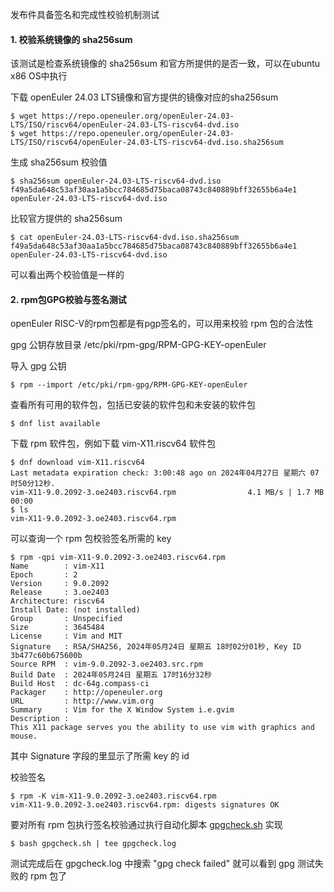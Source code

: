 发布件具备签名和完成性校验机制测试

#### 1. 校验系统镜像的 sha256sum

该测试是检查系统镜像的 sha256sum 和官方所提供的是否一致，可以在ubuntu x86 OS中执行

下载 openEuler 24.03 LTS镜像和官方提供的镜像对应的sha256sum

````
$ wget https://repo.openeuler.org/openEuler-24.03-LTS/ISO/riscv64/openEuler-24.03-LTS-riscv64-dvd.iso
$ wget https://repo.openeuler.org/openEuler-24.03-LTS/ISO/riscv64/openEuler-24.03-LTS-riscv64-dvd.iso.sha256sum
````

生成 sha256sum 校验值

````
$ sha256sum openEuler-24.03-LTS-riscv64-dvd.iso
f49a5da648c53af30aa1a5bcc784685d75baca08743c840889bff32655b6a4e1  openEuler-24.03-LTS-riscv64-dvd.iso
````

比较官方提供的 sha256sum

````
$ cat openEuler-24.03-LTS-riscv64-dvd.iso.sha256sum 
f49a5da648c53af30aa1a5bcc784685d75baca08743c840889bff32655b6a4e1  openEuler-24.03-LTS-riscv64-dvd.iso 
````

可以看出两个校验值是一样的

#### 2. rpm包GPG校验与签名测试

openEuler RISC-V的rpm包都是有pgp签名的，可以用来校验 rpm 包的合法性

gpg 公钥存放目录 /etc/pki/rpm-gpg/RPM-GPG-KEY-openEuler

导入 gpg 公钥

````
$ rpm --import /etc/pki/rpm-gpg/RPM-GPG-KEY-openEuler
````

查看所有可用的软件包，包括已安装的软件包和未安装的软件包

````
$ dnf list available
````

下载 rpm 软件包，例如下载 vim-X11.riscv64 软件包

````
$ dnf download vim-X11.riscv64
Last metadata expiration check: 3:00:48 ago on 2024年04月27日 星期六 07时50分12秒.
vim-X11-9.0.2092-3.oe2403.riscv64.rpm                4.1 MB/s | 1.7 MB     00:00  
$ ls
vim-X11-9.0.2092-3.oe2403.riscv64.rpm
````

可以查询一个 rpm 包校验签名所需的 key

````
$ rpm -qpi vim-X11-9.0.2092-3.oe2403.riscv64.rpm
Name        : vim-X11
Epoch       : 2
Version     : 9.0.2092
Release     : 3.oe2403
Architecture: riscv64
Install Date: (not installed)
Group       : Unspecified
Size        : 3645484
License     : Vim and MIT
Signature   : RSA/SHA256, 2024年05月24日 星期五 18时02分01秒, Key ID 3b477c60b675600b
Source RPM  : vim-9.0.2092-3.oe2403.src.rpm
Build Date  : 2024年05月24日 星期五 17时16分32秒
Build Host  : dc-64g.compass-ci
Packager    : http://openeuler.org
URL         : http://www.vim.org
Summary     : Vim for the X Window System i.e.gvim
Description :
This X11 package serves you the ability to use vim with graphics and mouse.
````

其中 Signature 字段的里显示了所需 key 的 id

校验签名

````
$ rpm -K vim-X11-9.0.2092-3.oe2403.riscv64.rpm
vim-X11-9.0.2092-3.oe2403.riscv64.rpm: digests signatures OK
````

要对所有 rpm 包执行签名校验通过执行自动化脚本 [gpgcheck.sh](./gpgcheck.sh) 实现

````
$ bash gpgcheck.sh | tee gpgcheck.log
````

测试完成后在 gpgcheck.log 中搜索 "gpg check failed" 就可以看到 gpg 测试失败的 rpm 包了